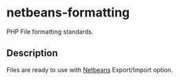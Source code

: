 netbeans-formatting
===================

PHP File formatting standards.

Description
-----------

Files are ready to use with [Netbeans](http://netbeans.org/) Export/Import option.